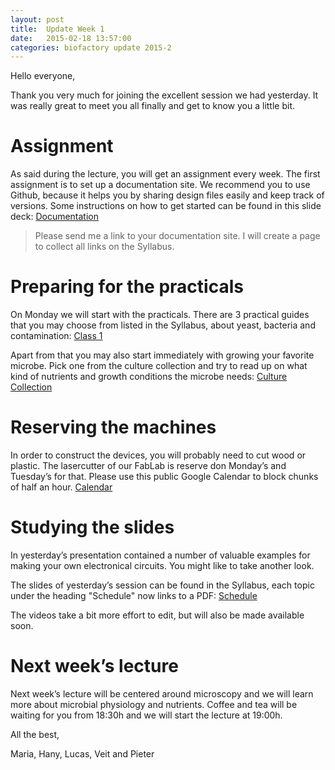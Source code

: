```yaml
---
layout: post
title:  Update Week 1
date:   2015-02-18 13:57:00
categories: biofactory update 2015-2
---
```


Hello everyone,

Thank you very much for joining the excellent session we had yesterday. It was really great to meet you all finally and get to know you a little bit. 

# Assignment

As said during the lecture, you will get an assignment every week. The first assignment is to set up a documentation site. We recommend you to use Github, because it helps you by sharing design files easily and keep track of versions. Some instructions on how to get started can be found in this slide deck:
[Documentation](http://biohackacademy.github.io/biofactory/class/1/pdf/4%20Documentation.pdf)

> Please send me a link to your documentation site. I will create a page to collect all links on the Syllabus.

# Preparing for the practicals

On Monday we will start with the practicals. There are 3 practical guides that you may choose from listed in the Syllabus, about yeast, bacteria and contamination:
[Class 1](http://biohackacademy.github.io/biofactory/class/1-incubator/)

Apart from that you may also start immediately with growing your favorite microbe. Pick one from the culture collection and try to read up on what kind of nutrients and growth conditions the microbe needs:
[Culture Collection](http://biohackacademy.github.io/biofactory/annex/culture-collection/)

# Reserving the machines

In order to construct the devices, you will probably need to cut wood or plastic. The lasercutter of our FabLab is reserve don Monday’s and Tuesday’s for that. Please use this public Google Calendar to block chunks of half an hour.
[Calendar](http://biohackacademy.github.io/biofactory/annex/machine-equipment-guide/)

# Studying the slides

In yesterday’s presentation contained a number of valuable examples for making your own electronical circuits. You might like to take another look.

The slides of yesterday’s session can be found in the Syllabus, each topic under the heading "Schedule" now links to a PDF:
[Schedule](http://biohackacademy.github.io/biofactory/class/1-incubator/)

The videos take a bit more effort to edit, but will also be made available soon.

# Next week’s lecture

Next week’s lecture will be centered around microscopy and we will learn more about microbial physiology and nutrients. Coffee and tea will be waiting for you from 18:30h and we will start the lecture at 19:00h.

All the best,

Maria, Hany, Lucas, Veit and Pieter